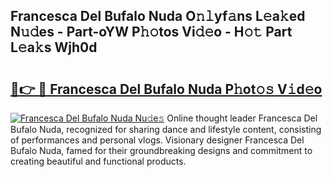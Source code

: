 ## Francesca Del Bufalo Nuda O𝚗𝚕yf𝚊ns L𝚎a𝚔ed N𝚞𝚍es - Part-oYW P𝚑𝚘tos Vi𝚍𝚎o - H𝚘𝚝 Part L𝚎a𝚔s Wjh0d

# <h2><a href="http://kfen316.oniu.top/?m=Francesca+Del+Bufalo+Nuda">🔗👉 🔴 Francesca Del Bufalo Nuda P𝚑ot𝚘𝚜 V𝚒d𝚎o</a></h2>

[![Francesca Del Bufalo Nuda Nu𝚍e𝚜](https://i.imgur.com/0qMVB7G.gif)](http://kfen316.oniu.top/?m=Francesca+Del+Bufalo+Nuda)
Online thought leader Francesca Del Bufalo Nuda, recognized for sharing dance and lifestyle content, consisting of performances and personal vlogs. Visionary designer Francesca Del Bufalo Nuda, famed for their groundbreaking designs and commitment to creating beautiful and functional products.  
